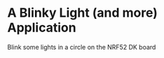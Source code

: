 A Blinky Light (and more) Application
=====================================

Blink some lights in a circle on the NRF52 DK board


